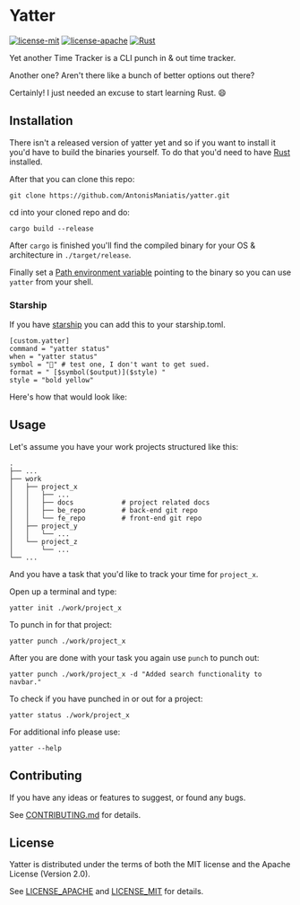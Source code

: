 # Yatter

[![license-mit](https://badgen.net/badge/license/MIT/blue)](https://github.com/AntonisManiatis/yatter/blob/master/LICENSE_MIT)
[![license-apache](https://badgen.net/badge/license/Apache-2.0/blue)](https://github.com/AntonisManiatis/yatter/blob/master/LICENSE_APACHE)
[![Rust](https://github.com/AntonisManiatis/yatter/actions/workflows/rust.yml/badge.svg)](https://github.com/AntonisManiatis/yatter/actions/workflows/rust.yml)

Yet another Time Tracker is a CLI punch in & out time tracker.

<!-- TODO: Maybe a gif here? -->

Another one? Aren't there like a bunch of better options out there?

Certainly! I just needed an excuse to start learning Rust. 😄

## Installation

There isn't a released version of yatter yet and so if you want to install it you'd have to build the binaries yourself. To do that you'd need to have [Rust](https://www.rust-lang.org/tools/install) installed.

After that you can clone this repo:

```
git clone https://github.com/AntonisManiatis/yatter.git
```

cd into your cloned repo and do:

```
cargo build --release
```

After `cargo` is finished you'll find the compiled binary for your OS & architecture in `./target/release`.

Finally set a [Path environment variable](<https://www3.ntu.edu.sg/home/ehchua/programming/howto/Environment_Variables.html#:~:text=To%20set%20(or%20change)%20a,it%20to%20an%20empty%20string.>) pointing to the binary so you can use `yatter` from your shell.

### Starship

If you have [starship](https://starship.rs/) you can add this to your starship.toml.

<!-- TODO: Not final! -->

```
[custom.yatter]
command = "yatter status"
when = "yatter status"
symbol = "" # test one, I don't want to get sued.
format = " [$symbol($output)]($style) "
style = "bold yellow"
```

Here's how that would look like:

<!-- TODO: Add a picture here. -->

## Usage

Let's assume you have your work projects structured like this:

```
.
├── ...
├── work
│   ├── project_x
│   │   ├── ...
│   │   ├── docs            # project related docs
│   │   ├── be_repo         # back-end git repo
│   │   └── fe_repo         # front-end git repo
│   ├── project_y
│   │   └── ...
│   └── project_z
│       └── ...
└── ...
```

And you have a task that you'd like to track your time for `project_x`.

Open up a terminal and type:

```
yatter init ./work/project_x
```

To punch in for that project:

```
yatter punch ./work/project_x
```

After you are done with your task you again use `punch` to punch out:

```
yatter punch ./work/project_x -d "Added search functionality to navbar."
```

To check if you have punched in or out for a project:

```
yatter status ./work/project_x
```

For additional info please use:

```
yatter --help
```

## Contributing

If you have any ideas or features to suggest, or found any bugs.

See [CONTRIBUTING.md](https://github.com/AntonisManiatis/yatter/tree/master/.github/CONTRIBUTING.md) for details.

## License

Yatter is distributed under the terms of both the MIT license and the Apache License (Version 2.0).

See [LICENSE_APACHE](https://github.com/AntonisManiatis/yatter/blob/master/LICENSE_APACHE) and [LICENSE_MIT](https://github.com/AntonisManiatis/yatter/blob/master/LICENSE_MIT) for details.
